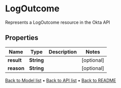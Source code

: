 

# LogOutcome

Represents a LogOutcome resource in the Okta API

## Properties

| Name | Type | Description | Notes |
|------------ | ------------- | ------------- | -------------|
|**result** | **String** |  |  [optional] |
|**reason** | **String** |  |  [optional] |



[Back to Model list](../README.md#documentation-for-models) &#8226; [Back to API list](../README.md#documentation-for-api-endpoints) &#8226; [Back to README](../README.md)


